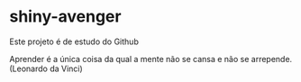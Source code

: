 # shiny-avenger
Este projeto é de estudo do Github

Aprender é a única coisa da qual a mente não se cansa e não se arrepende. (Leonardo da Vinci)

